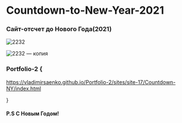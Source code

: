 # Countdown-to-New-Year-2021
 
### Сайт-отсчет до Нового Года(2021)

![2232](https://user-images.githubusercontent.com/56477695/118030345-d74eb980-b36d-11eb-89b7-fd866c110cdb.png)

![2232 — копия](https://user-images.githubusercontent.com/56477695/118030415-ec2b4d00-b36d-11eb-86b2-8954345c96e7.png)

### Portfolio-2 {

https://vladimirsaenko.github.io/Portfolio-2/sites/site-17/Countdown-NY/index.html

}

#### P.S С Новым Годом!
